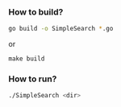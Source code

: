 ### How to build?
```bash
go build -o SimpleSearch *.go
```
or
```
make build
```

### How to run?
```bash
./SimpleSearch <dir>
```

